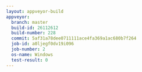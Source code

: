 ```yaml
---
layout: appveyor-build
appveyor:
  branch: master
  build-id: 26112612
  build-number: 228
  commit: 5af31a78dee0711111ace4fa369a1ac680b7f264
  job-id: a0ljegf0dv19i096
  job-number: 2
  os-name: Windows
  test-result: 0
---
```

